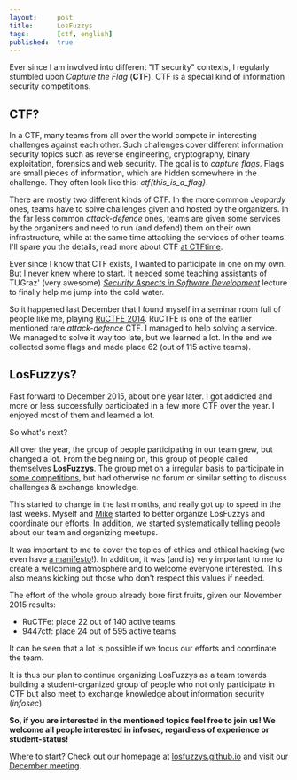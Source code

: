```yaml
---
layout:     post
title:      LosFuzzys
tags:       [ctf, english]
published:  true
---
```


Ever since I am involved into different "IT security" contexts, I regularly stumbled upon *Capture the Flag* (**CTF**). CTF is a special kind of information security competitions.

## CTF?

In a CTF, many teams from all over the world compete in interesting challenges against each other. Such challenges cover different information security topics such as reverse engineering, cryptography, binary exploitation, forensics and web security. The goal is to *capture flags*. Flags are small pieces of information, which are hidden somewhere in the challenge. They often look like this: *ctf{this_is_a_flag}*.

There are mostly two different kinds of CTF. In the more common *Jeopardy* ones, teams have to solve challenges given and hosted by the organizers. In the far less common *attack-defence* ones, teams are given some services by the organizers and need to run (and defend) them on their own infrastructure, while at the same time attacking the services of other teams. I'll spare you the details, read more about CTF [at CTFtime](https://ctftime.org/ctf-wtf/).

Ever since I know that CTF exists, I wanted to participate in one on my own. But I never knew where to start. It needed some teaching assistants of TUGraz' (very awesome) [*Security Aspects in Software Development*](https://www.iaik.tugraz.at/content/teaching/master_courses/sicherheitsaspekte_in_der_softwareentwicklung/) lecture to finally help me jump into the cold water.

So it happened last December that I found myself in a seminar room full of people like me, playing [RuCTFE 2014](https://ructf.org/e/2014/). RuCTFE is one of the earlier mentioned rare *attack-defence* CTF. I managed to help solving a service. We managed to solve it way too late, but we learned a lot. In the end we collected some flags and made place 62 (out of 115 active teams).

## LosFuzzys?

Fast forward to December 2015, about one year later. I got addicted and more or less successfully participated in a few more CTF over the year. I enjoyed most of them and learned a lot.

So what's next?

All over the year, the group of people participating in our team grew, but changed a lot. From the beginning on, this group of people called themselves **LosFuzzys**. The group met on a irregular basis to participate in [some competitions](https://ctftime.org/team/8323), but had otherwise no forum or similar setting to discuss challenges & exchange knowledge.

This started to change in the last months, and really got up to speed in the last weeks. Myself and [Mike](https://twitter.com/f0rki) started to better organize LosFuzzys and coordinate our efforts. In addition, we started systematically telling people about our team and organizing meetups.

It was important to me to cover the topics of ethics and ethical hacking (we even have [a manifesto](https://losfuzzys.github.io/manifesto.html)!). In addition, it was (and is) very important to me to create a welcoming atmosphere and to welcome everyone interested. This also means kicking out those who don't respect this values if needed.

The effort of the whole group already bore first fruits, given our November 2015 results:

* RuCTFe: place 22 out of 140 active teams
* 9447ctf: place 24 out of 595 active teams

It can be seen that a lot is possible if we focus our efforts and coordinate the team.

It is thus our plan to continue organizing LosFuzzys as a team towards building a student-organized group of people who not only participate in CTF but also meet to exchange knowledge about information security (*infosec*).

**So, if you are interested in the mentioned topics feel free to join us! We welcome all people interested in infosec, regardless of experience or student-status!**

Where to start? Check out our homepage at [losfuzzys.github.io](https://losfuzzys.github.io/) and visit our [December meeting](https://gist.github.com/stefan2904/6a5c28a26e34666d508f#file-fuzzys_november-md).






